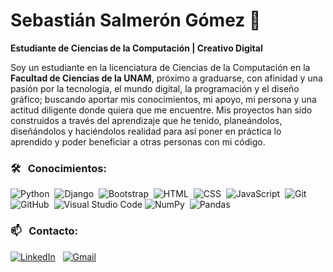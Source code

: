 # Sebastián Salmerón Gómez 👋

**Estudiante de Ciencias de la Computación | Creativo Digital**

Soy un estudiante en la licenciatura de Ciencias de la Computación en la **Facultad de Ciencias de la UNAM**, próximo a graduarse, con afinidad y una pasión por la tecnología, el mundo digital, la programación y el diseño gráfico; buscando aportar mis conocimientos, mi apoyo, mi persona y una actitud diligente donde quiera que me encuentre. Mis proyectos han sido construidos a través del aprendizaje que he tenido, planeándolos, diseñándolos y haciéndolos realidad para así poner en práctica lo aprendido y poder beneficiar a otras personas con mi código. 

### 🛠 &nbsp; Conocimientos:
![Python](https://img.shields.io/badge/-Python-05122A?style=flat&logo=python)&nbsp;
![Django](https://img.shields.io/badge/-Django-05122A?style=flat&logo=django&logoColor=092E20)&nbsp;
![Bootstrap](https://img.shields.io/badge/-Bootstrap-05122A?style=flat&logo=bootstrap&logoColor=563D7C)&nbsp;
![HTML](https://img.shields.io/badge/-HTML-05122A?style=flat&logo=HTML5)&nbsp;
![CSS](https://img.shields.io/badge/-CSS-05122A?style=flat&logo=CSS3&logoColor=1572B6)&nbsp;
![JavaScript](https://img.shields.io/badge/-JavaScript-05122A?style=flat&logo=javascript)&nbsp;
![Git](https://img.shields.io/badge/-Git-05122A?style=flat&logo=git)&nbsp;
![GitHub](https://img.shields.io/badge/-GitHub-05122A?style=flat&logo=github)&nbsp;
![Visual Studio Code](https://img.shields.io/badge/-Visual%20Studio%20Code-05122A?style=flat&logo=visual-studio-code&logoColor=007ACC)&nbsp;![NumPy](https://img.shields.io/badge/numpy%20-%23013243.svg?&style=flat&logo=numpy&logoColor=white)&nbsp;
![Pandas](https://img.shields.io/badge/pandas%20-%23150458.svg?&style=flat&logo=pandas&logoColor=white)&nbsp;

### 📫 &nbsp; Contacto:
<a href="www.linkedin.com/in/sebastián-salmerón-gómez"><img alt="LinkedIn" src="https://img.shields.io/badge/linkedin%20-%230077B5.svg?&style=flat&logo=linkedin&logoColor=white"/></a> &nbsp;
<a href="mailto:sebssg8@gmail.com"><img alt="Gmail" src="https://img.shields.io/badge/Gmail-D14836?style=flat&logo=gmail&logoColor=white" /></a> &nbsp;
<!--
**SebTics/SebTics** is a ✨ _special_ ✨ repository because its `README.md` (this file) appears on your GitHub profile.

Here are some ideas to get you started:

- 🔭 I’m currently working on ...
- 🌱 I’m currently learning ...
- 👯 I’m looking to collaborate on ...
- 🤔 I’m looking for help with ...
- 💬 Ask me about ...
- 📫 How to reach me: ...
- 😄 Pronouns: ...
- ⚡ Fun fact: ...
-->
